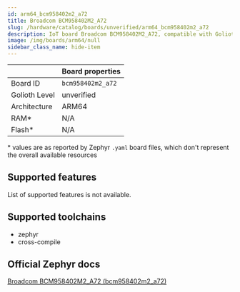 ```yaml
---
id: arm64_bcm958402m2_a72
title: Broadcom BCM958402M2_A72
slug: /hardware/catalog/boards/unverified/arm64_bcm958402m2_a72
description: IoT board Broadcom BCM958402M2_A72, compatible with Golioth at unverified level.
image: /img/boards/arm64/null
sidebar_class_name: hide-item
---
```


[//]: # (This is an auto-generated file, do not edit! Changes to it will be lost upon re-generation)



|                | Board properties     |
| -------------  | -------------------- |
| Board ID       | `bcm958402m2_a72` |
| Golioth Level  | unverified       |
| Architecture   | ARM64 |
| RAM*           | N/A |
| Flash*         | N/A |

\* values are as reported by Zephyr `.yaml` board files, which don't represent the overall available resources



## Supported features

List of supported features is not available.

## Supported toolchains

* zephyr
* cross-compile

## Official Zephyr docs

[Broadcom BCM958402M2_A72 (bcm958402m2_a72)](https://docs.zephyrproject.org/latest/boards/arm64/bcm958402m2_a72/doc/index.html)
